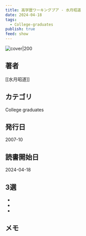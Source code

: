 ```yaml
---
title: 高学歴ワーキングプア - 水月昭道
date: 2024-04-18
tags:
  - College-graduates
publish: true
feed: show
---
```

![cover|200](http://books.google.com/books/content?id=HEEVPAAACAAJ&printsec=frontcover&img=1&zoom=1&source=gbs_api)
## 著者
[[水月昭道]]
## カテゴリ
College graduates
## 発行日
2007-10
## 読書開始日
2024-04-18

## 3選
 - 
 - 
 - 
## メモ